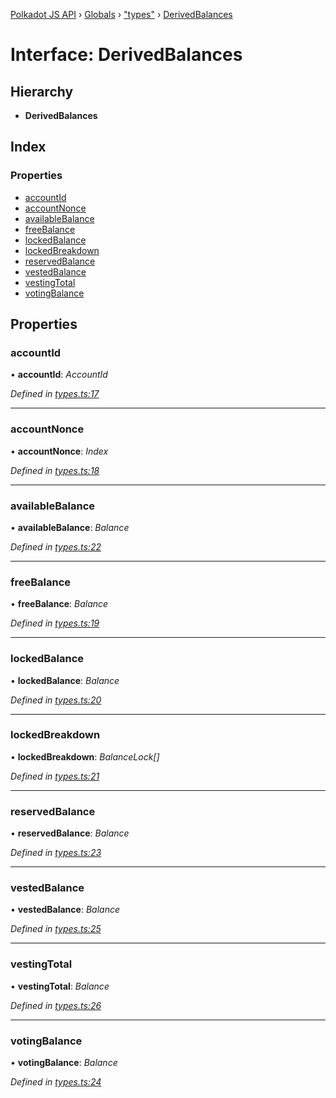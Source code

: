 [Polkadot JS API](../README.md) › [Globals](../globals.md) › ["types"](../modules/_types_.md) › [DerivedBalances](_types_.derivedbalances.md)

# Interface: DerivedBalances

## Hierarchy

* **DerivedBalances**

## Index

### Properties

* [accountId](_types_.derivedbalances.md#accountid)
* [accountNonce](_types_.derivedbalances.md#accountnonce)
* [availableBalance](_types_.derivedbalances.md#availablebalance)
* [freeBalance](_types_.derivedbalances.md#freebalance)
* [lockedBalance](_types_.derivedbalances.md#lockedbalance)
* [lockedBreakdown](_types_.derivedbalances.md#lockedbreakdown)
* [reservedBalance](_types_.derivedbalances.md#reservedbalance)
* [vestedBalance](_types_.derivedbalances.md#vestedbalance)
* [vestingTotal](_types_.derivedbalances.md#vestingtotal)
* [votingBalance](_types_.derivedbalances.md#votingbalance)

## Properties

###  accountId

• **accountId**: *AccountId*

*Defined in [types.ts:17](https://github.com/polkadot-js/api/blob/e601ae27a1/packages/api-derive/src/types.ts#L17)*

___

###  accountNonce

• **accountNonce**: *Index*

*Defined in [types.ts:18](https://github.com/polkadot-js/api/blob/e601ae27a1/packages/api-derive/src/types.ts#L18)*

___

###  availableBalance

• **availableBalance**: *Balance*

*Defined in [types.ts:22](https://github.com/polkadot-js/api/blob/e601ae27a1/packages/api-derive/src/types.ts#L22)*

___

###  freeBalance

• **freeBalance**: *Balance*

*Defined in [types.ts:19](https://github.com/polkadot-js/api/blob/e601ae27a1/packages/api-derive/src/types.ts#L19)*

___

###  lockedBalance

• **lockedBalance**: *Balance*

*Defined in [types.ts:20](https://github.com/polkadot-js/api/blob/e601ae27a1/packages/api-derive/src/types.ts#L20)*

___

###  lockedBreakdown

• **lockedBreakdown**: *BalanceLock[]*

*Defined in [types.ts:21](https://github.com/polkadot-js/api/blob/e601ae27a1/packages/api-derive/src/types.ts#L21)*

___

###  reservedBalance

• **reservedBalance**: *Balance*

*Defined in [types.ts:23](https://github.com/polkadot-js/api/blob/e601ae27a1/packages/api-derive/src/types.ts#L23)*

___

###  vestedBalance

• **vestedBalance**: *Balance*

*Defined in [types.ts:25](https://github.com/polkadot-js/api/blob/e601ae27a1/packages/api-derive/src/types.ts#L25)*

___

###  vestingTotal

• **vestingTotal**: *Balance*

*Defined in [types.ts:26](https://github.com/polkadot-js/api/blob/e601ae27a1/packages/api-derive/src/types.ts#L26)*

___

###  votingBalance

• **votingBalance**: *Balance*

*Defined in [types.ts:24](https://github.com/polkadot-js/api/blob/e601ae27a1/packages/api-derive/src/types.ts#L24)*
